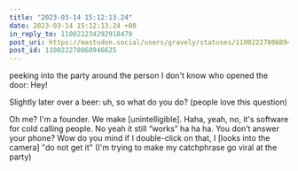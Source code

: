 ```yaml
---
title: "2023-03-14 15:12:13.24"
date: 2023-03-14 15:12:13.24 +00
in_reply_to: 110022234292918479
post_uri: https://mastodon.social/users/gravely/statuses/110022278068946625
post_id: 110022278068946625
---
```

peeking into the party around the person I don't know who opened the door: Hey!

Slightly later over a beer: uh, so what do you do? (people love this question)

Oh me? I'm a founder. We make [unintelligible]. Haha, yeah, no, it's software for cold calling people. No yeah it still “works” ha ha ha. You don’t answer your phone? Wow do you mind if I double-click on that, I [looks into the camera] "do not get it" (I'm trying to make my catchphrase go viral at the party)


